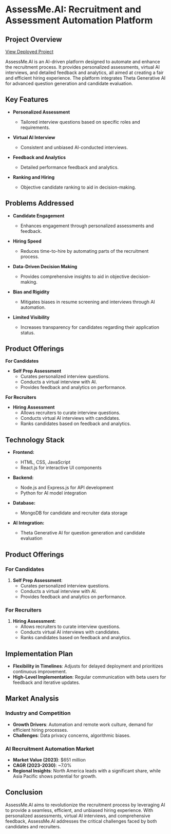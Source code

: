 # AssessMe.AI: Recruitment and Assessment Automation Platform

## Project Overview
[View Deployed Project](https://assessment-ai.vercel.app/)

AssessMe.AI is an AI-driven platform designed to automate and enhance the recruitment process. It provides personalized assessments, virtual AI interviews, and detailed feedback and analytics, all aimed at creating a fair and efficient hiring experience. The platform integrates Theta Generative AI for advanced question generation and candidate evaluation.

## Key Features

- **Personalized Assessment**
  - Tailored interview questions based on specific roles and requirements.

- **Virtual AI Interview**
  - Consistent and unbiased AI-conducted interviews.

- **Feedback and Analytics**
  - Detailed performance feedback and analytics.

- **Ranking and Hiring**
  - Objective candidate ranking to aid in decision-making.


## Problems Addressed

- **Candidate Engagement**
  - Enhances engagement through personalized assessments and feedback.

- **Hiring Speed**
  - Reduces time-to-hire by automating parts of the recruitment process.

- **Data-Driven Decision Making**
  - Provides comprehensive insights to aid in objective decision-making.

- **Bias and Rigidity**
  - Mitigates biases in resume screening and interviews through AI automation.

- **Limited Visibility**
  - Increases transparency for candidates regarding their application status.

## Product Offerings

**For Candidates**

- **Self Prep Assessment**
  - Curates personalized interview questions.
  - Conducts a virtual interview with AI.
  - Provides feedback and analytics on performance.

**For Recruiters**

- **Hiring Assessment**
  - Allows recruiters to curate interview questions.
  - Conducts virtual AI interviews with candidates.
  - Ranks candidates based on feedback and analytics.

## Technology Stack

- **Frontend:**
  - HTML, CSS, JavaScript
  - React.js for interactive UI components

- **Backend:**
  - Node.js and Express.js for API development
  - Python for AI model integration

- **Database:**
  - MongoDB for candidate and recruiter data storage

- **AI Integration:**
  - Theta Generative AI for question generation and candidate evaluation

## Product Offerings

### For Candidates
1. **Self Prep Assessment**:
   - Curates personalized interview questions.
   - Conducts a virtual interview with AI.
   - Provides feedback and analytics on performance.

### For Recruiters
1. **Hiring Assessment**:
   - Allows recruiters to curate interview questions.
   - Conducts virtual AI interviews with candidates.
   - Ranks candidates based on feedback and analytics.


## Implementation Plan

- **Flexibility in Timelines**: Adjusts for delayed deployment and prioritizes continuous improvement.
- **High-Level Implementation**: Regular communication with beta users for feedback and iterative updates.


## Market Analysis

### Industry and Competition
- **Growth Drivers**: Automation and remote work culture, demand for efficient hiring processes.
- **Challenges**: Data privacy concerns, algorithmic biases.

### AI Recruitment Automation Market
- **Market Value (2023)**: $651 million
- **CAGR (2023-2030)**: ~7.0%
- **Regional Insights**: North America leads with a significant share, while Asia Pacific shows potential for growth.



## Conclusion

AssessMe.AI aims to revolutionize the recruitment process by leveraging AI to provide a seamless, efficient, and unbiased hiring experience. With personalized assessments, virtual AI interviews, and comprehensive feedback, AssessMe.AI addresses the critical challenges faced by both candidates and recruiters.
